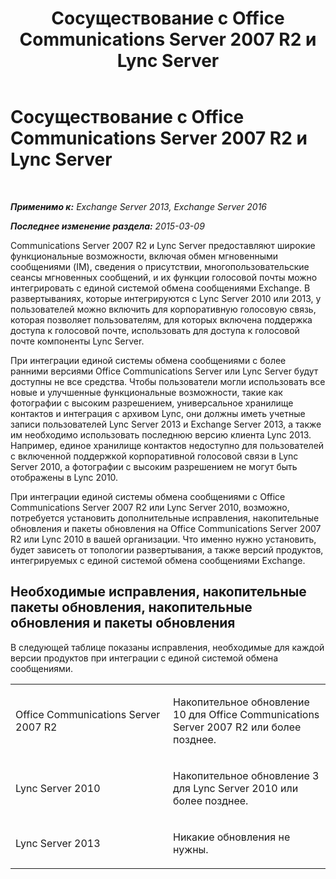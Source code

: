 ﻿---
title: 'Сосуществование с Office Communications Server 2007 R2 и Lync Server'
TOCTitle: Сосуществование с Office Communications Server 2007 R2 и Lync Server
ms:assetid: f12d65c7-0b2c-46a1-a14a-802a76296fa1
ms:mtpsurl: https://technet.microsoft.com/ru-ru/library/JJ851069(v=EXCHG.150)
ms:contentKeyID: 50556501
ms.date: 05/22/2018
mtps_version: v=EXCHG.150
ms.translationtype: MT
---

# Сосуществование с Office Communications Server 2007 R2 и Lync Server

 

_**Применимо к:** Exchange Server 2013, Exchange Server 2016_

_**Последнее изменение раздела:** 2015-03-09_

Communications Server 2007 R2 и Lync Server предоставляют широкие функциональные возможности, включая обмен мгновенными сообщениями (IM), сведения о присутствии, многопользовательские сеансы мгновенных сообщений, и их функции голосовой почты можно интегрировать с единой системой обмена сообщениями Exchange. В развертываниях, которые интегрируются с Lync Server 2010 или 2013, у пользователей можно включить для корпоративную голосовую связь, которая позволяет пользователям, для которых включена поддержка доступа к голосовой почте, использовать для доступа к голосовой почте компоненты Lync Server.

При интеграции единой системы обмена сообщениями с более ранними версиями Office Communications Server или Lync Server будут доступны не все средства. Чтобы пользователи могли использовать все новые и улучшенные функциональные возможности, такие как фотографии с высоким разрешением, универсальное хранилище контактов и интеграция с архивом Lync, они должны иметь учетные записи пользователей Lync Server 2013 и Exchange Server 2013, а также им необходимо использовать последнюю версию клиента Lync 2013. Например, единое хранилище контактов недоступно для пользователей с включенной поддержкой корпоративной голосовой связи в Lync Server 2010, а фотографии с высоким разрешением не могут быть отображены в Lync 2010.

При интеграции единой системы обмена сообщениями с Office Communications Server 2007 R2 или Lync Server 2010, возможно, потребуется установить дополнительные исправления, накопительные обновления и пакеты обновления на Office Communications Server 2007 R2 или Lync 2010 в вашей организации. Что именно нужно установить, будет зависеть от топологии развертывания, а также версий продуктов, интегрируемых с единой системой обмена сообщениями Exchange.

## Необходимые исправления, накопительные пакеты обновления, накопительные обновления и пакеты обновления

В следующей таблице показаны исправления, необходимые для каждой версии продуктов при интеграции с единой системой обмена сообщениями.


<table>
<colgroup>
<col style="width: 50%" />
<col style="width: 50%" />
</colgroup>
<tbody>
<tr class="odd">
<td><p>Office Communications Server 2007 R2</p></td>
<td><p>Накопительное обновление 10 для Office Communications Server 2007 R2 или более позднее.</p></td>
</tr>
<tr class="even">
<td><p>Lync Server 2010</p></td>
<td><p>Накопительное обновление 3 для Lync Server 2010 или более позднее.</p></td>
</tr>
<tr class="odd">
<td><p>Lync Server 2013</p></td>
<td><p>Никакие обновления не нужны.</p></td>
</tr>
</tbody>
</table>

